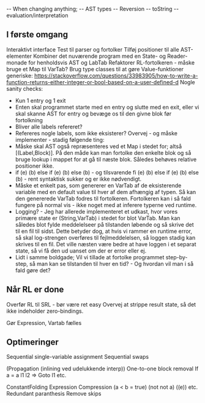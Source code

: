-- When changing anything;
--   AST types
--   Reversion
--   toString
--   evaluation/interpretation

## I første omgang
Interaktivt interface
Test til parser og fortolker
Tilføj positioner til alle AST-elementer
Kombiner det nuværende program med en State- og Reader-monade for henholdsvis AST og LabTab
Refaktorer RL-fortolkeren - måske bruge et Map til VarTab?
Brug type classes til at gøre Value-funktioner generiske: https://stackoverflow.com/questions/33983905/how-to-write-a-function-returns-either-integer-or-bool-based-on-a-user-defined-d
Nogle sanity checks:
  - Kun 1 entry og 1 exit
  - Enten skal programmet starte med en entry og slutte med en exit,
    eller vi skal skanne AST for entry og bevæge os til den givne blok før fortolkning
  - Bliver alle labels refereret?
  - Refereres nogle labels, som ikke eksisterer?
Overvej - og måske implementer - stadig følgende ting:
  - Måske skal AST også repræsenteres ved et Map i stedet for; altså [(Label,Block)]. På den måde kan man fortolke den enkelte blok og så bruge lookup i mappet for at gå til næste blok. Således behøves relative positioner ikke.
  - if (e) (b) else if (e) (b) else (b) - og tilsvarende
    fi (e) (b) else if (e) (b) else (b) - rent syntaktisk sukker og er ikke nødvendigt.
  - Måske et enkelt pas, som genererer en VarTab af de eksisterende variable med en default value til hver af dem afhængig af typen.
    Så kan den genererede VarTab fodres til fortolkeren. Fortolkeren kan i så fald fungere på normal vis - ikke noget med at inferere typerne ved runtime.
  - Logging? - Jeg har allerede implementeret et udkast, hvor vores primære state er (String,VarTab) i stedet for blot VarTab.
    Man kan således blot fylde meddelelseer på tilstanden løbende og så skrive det til en fil til sidst. Dette betyder dog, at hvis vi rammer en runtime error,
    så skal log-strengen overføres til fejlmeddelelsen, så loggen stadig kan skrives til en fil. Det ville næsten være bedre at have loggen i et separat state, så vi få den ud uanset om der er error eller ej.
  - Lidt i samme boldgade; Vil vi tillade at fortolke programmet step-by-step, så man kan se tilstanden til hver en tid? - Og hvordan vil man i så fald gøre det?


## Når RL er done
Overfør RL til SRL - bør være ret easy
Overvej at strippe result state, så det ikke indeholder zero-bindings.

Gør Expression, Vartab fælles


## Optimeringer

Sequential single-variable assignment
Sequential swaps

(Propagation (inlining ved udelukkende interp))
One-to-one block removal
If a = a l1 l2 => Goto l1 etc.

ConstantFolding
Expression Compression (a < b = true) (not not a) ((e)) etc.
Redundant paranthesis
Remove skips
